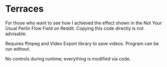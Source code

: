 # Terraces
For those who want to see how I achieved the effect shown in the Not Your Usual Perlin Flow Field on Reddit. Copying this code directly is not advisable.

Requires ffmpeg and Video Export library to save videos. Program can be run without.

No controls during runtime; everything is modified via code.
